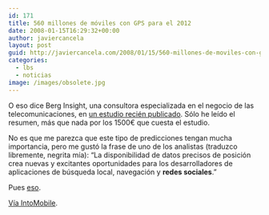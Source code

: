 ```yaml
---
id: 171
title: 560 millones de móviles con GPS para el 2012
date: 2008-01-15T16:29:32+00:00
author: javiercancela
layout: post
guid: http://javiercancela.com/2008/01/15/560-millones-de-moviles-con-gps-para-el-2012/
categories:
  - lbs
  - noticias
image: /images/obsolete.jpg
---
```

O eso dice Berg Insight, una consultora especializada en el negocio de las telecomunicaciones, en [un estudio recién publicado](http://www.berginsight.com/ShowReport.aspx?m_m=3&id=63 "GPS and Mobile Handsets"). Sólo he leído el resumen, más que nada por los 1500€ que cuesta el estudio.

No es que me parezca que este tipo de predicciones tengan mucha importancia, pero me gustó la frase de uno de los analistas (traduzco libremente, negrita mía): &#8220;La disponibilidad de datos precisos de posición crea nuevas y excitantes oportunidades para los desarrolladores de aplicaciones de búsqueda local, navegación y **redes sociales**.&#8221;

Pues [eso](http://www.ipoki.com "Ipoki.com").

[Vía IntoMobile](http://www.intomobile.com/2008/01/15/berg-insight-gps-enabled-handset-shipments-to-reach-560-million-units-in-2012.html "GPS-enabled handset shipments to reach 560 million units in 2012").